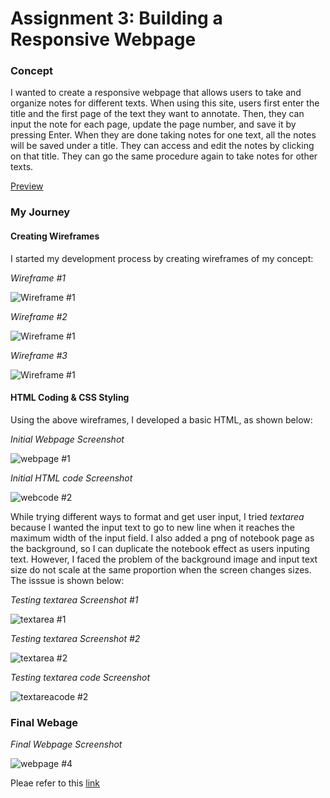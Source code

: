 # Assignment 3: Building a Responsive Webpage

### Concept
I wanted to create a responsive webpage that allows users to take and organize notes for different texts. When using this site, users first enter the title and the first page of the text they want to annotate. Then, they can input the note for each page, update the page number, and save it by pressing Enter. When they are done taking notes for one text, all the notes will be saved under a title. They can access and edit the notes by clicking on that title. They can go the same procedure again to take notes for other texts.  

[Preview](https://pangnasun.github.io/ConnectionsLab/Week-2/Assignment3_BuidingResponsiveWebsite/)

### My Journey

#### Creating Wireframes
I started my development process by creating wireframes of my concept:

*Wireframe #1*

![Wireframe #1](images/wireframe2.png)


*Wireframe #2*

![Wireframe #1](images/wireframe3.png)

*Wireframe #3*

![Wireframe #1](images/wireframe4.png)


#### HTML Coding & CSS Styling

Using the above wireframes, I developed a basic HTML, as shown below:

*Initial Webpage Screenshot*

![webpage #1](images/webpage_v1.PNG)

*Initial HTML code Screenshot*

![webcode #2](images/code_v1.PNG)

While trying different ways to format and get user input, I tried *textarea* because I wanted the input text to go to new line when it reaches the maximum width of the input field. I also added a png of notebook page as the background, so I can duplicate the notebook effect as users inputing text. However, I faced the problem of the background image and input text size do not scale at the same proportion when the screen changes sizes. The isssue is shown below:


*Testing textarea Screenshot #1*

![textarea #1](images/textarea1.PNG)

*Testing textarea Screenshot #2*

![textarea #2](images/textarea2.PNG)

*Testing textarea code Screenshot*

![textareacode #2](images/textareaCode1.PNG)



### Final Webage

*Final Webpage Screenshot*

![webpage #4](images/finalWebpage.png)

Pleae refer to this [link](https://pangnasun.github.io/ConnectionsLab/Week-2/Assignment3_BuidingResponsiveWebsite/)
